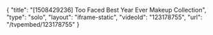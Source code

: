 {
    "title": "[1508429236] Too Faced Best Year Ever Makeup Collection",
    "type": "solo",
    "layout": "iframe-static",
    "videoId": "123178755",
    "url": "\/tvpembed\/123178755"
}